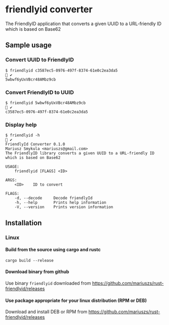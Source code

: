 # friendlyid converter
The FriendlyID application that converts a given UUID to a URL-friendly ID which is based on Base62


## Sample usage

### Convert UUID to FriendlyID
    $ friendlyid c3587ec5-0976-497f-8374-61e0c2ea3da5                                                                                                      ✔ 
    5wbwf6yUxVBcr48AMbz9cb
  
### Convert FriendlyID to UUID

    $ friendlyid 5wbwf6yUxVBcr48AMbz9cb                                                                                                                    ✔ 
    c3587ec5-0976-497f-8374-61e0c2ea3da5

### Display help

    $ friendlyid -h                                                                                                                                        ✔ 
    FriendlyId Converter 0.1.0
    Mariusz Smykula <mariuszs@gmail.com>
    The FriendlyID library converts a given UUID to a URL-friendly ID which is based on Base62

    USAGE:
        friendlyid [FLAGS] <ID>

    ARGS:
        <ID>    ID to convert

    FLAGS:
        -d, --decode     Decode friendlyId
        -h, --help       Prints help information
        -V, --version    Prints version information

## Installation

### Linux

#### Build from the source using cargo and rustc

    cargo build --release
    
#### Download binary from github    

Use binary `friendlyid` downloaded from https://github.com/mariuszs/rust-friendlyid/releases

#### Use package appropriate for your linux distribution (RPM or DEB)

Download and install DEB or RPM from https://github.com/mariuszs/rust-friendlyid/releases
   
    
    